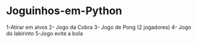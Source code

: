 # Joguinhos-em-Python



1-Atirar em alvos
2- Jogo da Cobra
3- Jogo de Pong (2 jogadores)
4- Jogo do labirinto
5-Jogo evite a bola
